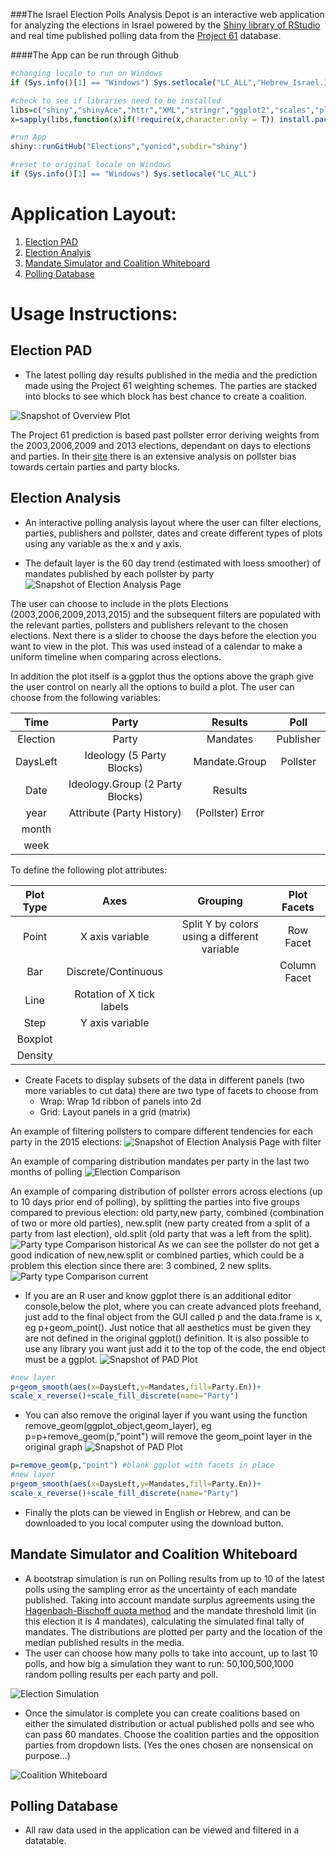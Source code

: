 ###The Israel Election Polls Analysis Depot is an interactive web application for analyzing the elections in Israel powered by the [Shiny library of RStudio](http://shiny.rstudio.com/) and real time published polling data from the [Project 61](http://infomeyda.com/) database.

<!--- be found on the [shiny servers](https://yonisidi.shinyapps.io/Elections) or can --->

####The App can be run through Github

```r
#changing locale to run on Windows
if (Sys.info()[1] == "Windows") Sys.setlocale("LC_ALL","Hebrew_Israel.1255") 

#check to see if libraries need to be installed
libs=c("shiny","shinyAce","httr","XML","stringr","ggplot2","scales","plyr","reshape2","dplyr")
x=sapply(libs,function(x)if(!require(x,character.only = T)) install.packages(x));rm(x,libs)

#run App
shiny::runGitHub("Elections","yonicd",subdir="shiny")

#reset to original locale on Windows
if (Sys.info()[1] == "Windows") Sys.setlocale("LC_ALL")

```

# Application Layout:

1. [Election PAD](#election-pad)
2. [Election Analyis](#election-analysis)
3. [Mandate Simulator and Coalition Whiteboard](#mandate-simulator-and-coalition-whiteboard)
4. [Polling Database](#polling-database)

# Usage Instructions:

## Election PAD
  * The latest polling day results published in the media and the prediction made using the Project 61 weighting schemes. The parties are stacked into blocks to see which block has best chance to create a coalition.

![Snapshot of Overview Plot](www/LastDayPlot.png)

The Project 61 prediction is based past pollster error deriving weights from the 2003,2006,2009 and 2013 elections, dependant on days to elections and parties. In their [site](http://shiny.rstudio.com/) there is an extensive analysis on pollster bias towards certain parties and party blocks.
  
## Election Analysis
  * An interactive polling analysis layout where the user can filter elections, parties, publishers and pollster, dates and create different types of plots using any variable as 
the x and y axis.

  * The default layer is the 60 day trend (estimated with loess smoother) of mandates published by each pollster by party
![Snapshot of Election Analysis Page](www/pad_screen_grab.png)

The user can choose to include in the plots Elections (2003,2006,2009,2013,2015) and the subsequent filters are populated with the relevant parties, pollsters and publishers relevant to the chosen elections. Next there is a slider to choose the days before the election you want to view in the plot. This was used instead of a calendar to make a uniform timeline when comparing across elections.

In addition the plot itself is a ggplot thus the options above the graph give the user control on nearly all the options to build a plot. The user can choose from the following variables:

| Time     | Party                           | Results       | Poll |
| :--------: | :-----:                           | :----:          | :----: | 
| Election | Party                           | Mandates      | Publisher |
| DaysLeft | Ideology (5 Party Blocks)       | Mandate.Group | Pollster |
| Date     | Ideology.Group (2 Party Blocks) | Results       | |
| year     | Attribute (Party History)       | (Pollster) Error | |
| month    |                                 |               | |
| week     |                                 |               | |

To define the following plot attributes:

|Plot Type|Axes|Grouping|Plot Facets|
|:-----:|:-:|:-:|:-:|
| Point |X axis variable| Split Y by colors using a different variable | Row Facet |
| Bar |Discrete/Continuous| |Column Facet |
| Line |Rotation of X tick labels|||
| Step |Y axis variable|||
| Boxplot ||||
| Density ||||

 * Create Facets to display subsets of the data in different panels (two more variables to cut data) there are two type of facets to choose from
     * Wrap: Wrap 1d ribbon of panels into 2d
     * Grid: Layout panels in a grid (matrix)
   

An example of filtering pollsters to compare different tendencies for each party in the 2015 elections:
![Snapshot of Election Analysis Page with filter](www/ElectionPlot_pollster_trend.png)

An example of comparing distribution mandates per party in the last two months of polling
![Election Comparison](www/boxplot_month.png)

An example of comparing distribution of pollster errors across elections (up to 10 days prior end of polling), by splitting the parties into five groups compared to previous election: old party,new party, combined (combination of two or more old parties), new.split (new party created from a split of a party from last election), old.split (old party that was a left from the split).
![Party type Comparison historical](www/ElectionPlot_longitudinal.png)
 As we can see the pollster do not get a good indication of new,new.split or combined parties, which could be a problem this election since there are: 3 combined, 2 new splits.
![Party type Comparison current](www/attribute_compare.png)


  * If you are an R user and know ggplot there is an additional editor console,below the plot, where you can create advanced plots freehand, just add to the final object from the GUI called p and the data.frame is x, eg p+geom_point(). Just notice that all aesthetics must be given they are not defined in the original ggplot() definition. It is also possible to use any library you want just add it to the top of the code, the end object must be a ggplot.
![Snapshot of PAD Plot](www/pad_screen_grab_ace.png "")

```r
#new layer
p+geom_smooth(aes(x=DaysLeft,y=Mandates,fill=Party.En))+
scale_x_reverse()+scale_fill_discrete(name="Party")
```

  * You can also remove the original layer if you want using the function remove_geom(ggplot_object,geom_layer), eg p=p+remove_geom(p,"point") will remove the geom_point layer in the original graph
![Snapshot of PAD Plot](www/pad_screen_grab_ace_remove_geom.png)

```r
p=remove_geom(p,"point") #blank ggplot with facets in place
#new layer
p+geom_smooth(aes(x=DaysLeft,y=Mandates,fill=Party.En))+
scale_x_reverse()+scale_fill_discrete(name="Party")
```

  * Finally the plots can be viewed in English or Hebrew, and can be downloaded to you local computer using the download button.

  
## Mandate Simulator and Coalition Whiteboard
  * A bootstrap simulation is run on Polling results from up to 10 of the latest polls using the sampling error as the uncertainty of each mandate published. Taking into account mandate surplus agreements using the [Hagenbach-Bischoff quota method](http://en.wikipedia.org/wiki/Hagenbach-Bischoff_quota) and the mandate threshold limit (in this election it is 4 mandates), calculating the simulated final tally of mandates. The distributions are plotted per party and the location of the median published results in the media.
  * The user can choose how many polls to take into account, up to last 10 polls, and how big a simulation they want to run: 50,100,500,1000 random polling results per each party and poll.

![Election Simulation](www/sim_screen_grab.png)

  * Once the simulator is complete you can create coalitions based on either the simulated distribution or actual published polls and see who can pass 60 mandates. Choose the coalition parties and the opposition parties from dropdown lists. (Yes the ones chosen are nonsensical on purpose...)

![Coalition Whiteboard](www/coal_screen_grab.png)


## Polling Database
  * All raw data used in the application can be viewed and filtered in a datatable.
